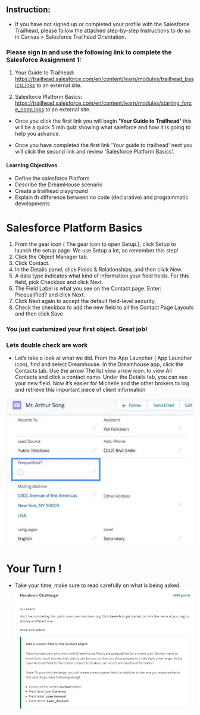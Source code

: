 ## Instruction:

- If you have not signed up or completed your profile with the Salesforce Trailhead, please follow the attached step-by-step Instructions  to do so in Canvas > Salesforce Trailhead Orientation. 
### Please sign in and use the following link to complete the Salesforce Assignment 1:
1. Your Guide to Trailhead: https://trailhead.salesforce.com/en/content/learn/modules/trailhead_basicsLinks to an external site.

1. Salesforce Platform Basics: https://trailhead.salesforce.com/en/content/learn/modules/starting_force_comLinks to an external site. 

- Once you click the first link you will begin **'Your Guide to Trailhead'** this will be a quick 5 min quiz showing what saleforce and how it is going to help you advance.

- Once you have completed the first link 'Your guide to trailhead' next you will click the second link and review 'Salesforce Platform Basics'. 

#### Learning Objectives 
- Define the salesforce Platform
- Describe the DreamHouse scenario
- Create a trailhead playground
- Explain th difference between no code (declarative) and programmatic developments 

# Salesforce Platform Basics

1. From the gear icon ( The gear icon to open Setup.), click Setup to launch the setup page. We use Setup a lot, so remember this step!
1. Click the Object Manager tab.
1. Click Contact.
1. In the Details panel, click Fields & Relationships, and then click New.
1. A data type indicates what kind of information your field holds. For this field, pick Checkbox and click Next.
1. The Field Label is what you see on the Contact page. Enter: Prequalified? and click Next.
1. Click Next again to accept the default field-level security.
1. Check the checkbox to add the new field to all the Contact Page Layouts and then click Save 

### You just customized your first object. Great job!

### Lets double check are work
- Let’s take a look at what we did. From the App Launcher ( App Launcher icon), find and select Dreamhouse. In the Dreamhouse app, click the Contacts tab. Use the arrow The list view arrow icon. to view All Contacts and click a contact name. Under the Details tab, you can see your new field. Now it’s easier for Michelle and the other brokers to log and retrieve this important piece of client information

![diagram](Arthursong.PNG)


# Your Turn ! 
- Take your time, make sure to read carefully on what is being asked.
![yourturn](handson.PNG) 